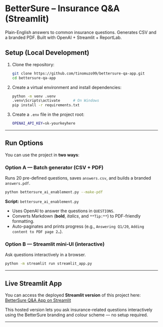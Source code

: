 # BetterSure – Insurance Q&A (Streamlit)

Plain-English answers to common insurance questions. Generates CSV and a branded PDF.
Built with OpenAI + Streamlit + ReportLab.

## Setup (Local Development)

1. Clone the repository:
   ```bash
   git clone https://github.com/tinomuzo99/bettersure-qa-app.git
   cd bettersure-qa-app
   ```

2. Create a virtual environment and install dependencies:
   ```bash
   python -m venv .venv
   .venv\Scripts\activate      # On Windows
   pip install -r requirements.txt
   ```

3. Create a `.env` file in the project root:
   ```bash
   OPENAI_API_KEY=sk-yourkeyhere
   ```

---


## Run Options

You can use the project in **two ways**:

### Option A — Batch generator (CSV + PDF)
Runs 20 pre-defined questions, saves `answers.csv`, and builds a branded `answers.pdf`.

```bash
python bettersure_ai_enablement.py --make-pdf
```

**Script:** `bettersure_ai_enablement.py`
- Uses OpenAI to answer the questions in `QUESTIONS`.
- Converts Markdown (**bold**, *italics*, and `**Tip:**`) to PDF-friendly formatting.
- Auto-paginates and prints progress (e.g., `Answering Q1/20`, `Adding content to PDF page 2…`).


### Option B — Streamlit mini‑UI (interactive)
Ask questions interactively in a browser.

```bash
python -m streamlit run streamlit_app.py
```

---

## Live Streamlit App

You can access the deployed **Streamlit version** of this project here:
[BetterSure Q&A App on Streamlit](https://bettersure-app-app-jsmzcrhfnqxtvssvnvrs2u.streamlit.app/)

This hosted version lets you ask insurance-related questions interactively using the BetterSure branding and colour scheme — no setup required.

---
